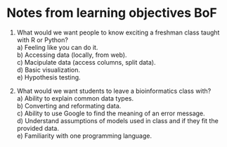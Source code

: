 # Notes from learning objectives BoF

1) What would we want people to know exciting a freshman class taught with R or Python?  
a) Feeling like you can do it.  
b) Accessing data (locally, from web).  
c) Macipulate data (access columns, split data).  
d) Basic visualization.  
e) Hypothesis testing.   

2) What would we want students to leave a bioinformatics class with?  
a) Ability to explain common data types.  
b) Converting and reformating data.  
c) Ability to use Google to find the meaning of an error message.  
d) Understand assumptions of models used in class and if they fit the provided data.  
e) Familiarity with one programming language.  
